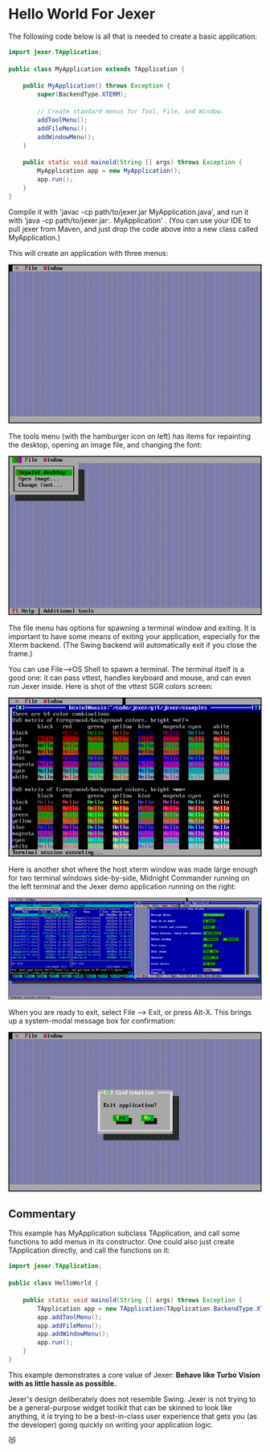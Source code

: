Hello World For Jexer
=====================

The following code below is all that is needed to create a basic application:

```Java
import jexer.TApplication;

public class MyApplication extends TApplication {

    public MyApplication() throws Exception {
        super(BackendType.XTERM);

        // Create standard menus for Tool, File, and Window.
        addToolMenu();
        addFileMenu();
        addWindowMenu();
    }

    public static void mainold(String [] args) throws Exception {
        MyApplication app = new MyApplication();
        app.run();
    }
}
```

Compile it with 'javac -cp path/to/jexer.jar MyApplication.java', and run it with 'java -cp path/to/jexer.jar:. MyApplication' .  (You can use your IDE to pull jexer from Maven, and just drop the code above into a new class called MyApplication.)

This will create an application with three menus:

![hello_world_1](uploads/27d9bc85bed2467ef16fe791ed33639c/hello_world_1.png)

The tools menu (with the hamburger icon on left) has items for repainting the desktop, opening an image file, and changing the font:

![hello_world_2](uploads/7e9a3256a3d12e7fe2d2dfa6ff09a1c9/hello_world_2.png)

The file menu has options for spawning a terminal window and exiting.  It is important to have some means of exiting your application, especially for the Xterm backend.  (The Swing backend will automatically exit if you close the frame.)

You can use File-->OS Shell to spawn a terminal.  The terminal itself is a good one: it can pass vttest, handles keyboard and mouse, and can even run Jexer inside.  Here is shot of the vttest SGR colors screen:

![hello_world_5](uploads/18388519fab6fbbe6df8567c264fc57f/hello_world_5.png)

Here is another shot where the host xterm window was made large enough for two terminal windows side-by-side, Midnight Commander running on the left terminal and the Jexer demo application running on the right:

![hello_world_6](uploads/92364f5e4f95828cdc99dd0e722579f6/hello_world_6.png)

When you are ready to exit, select File --> Exit, or press Alt-X.  This brings up a system-modal message box for confirmation:

![hello_world_7](uploads/e26e201333c14a8f85016a618788141e/hello_world_7.png)

Commentary
----------

This example has MyApplication subclass TApplication, and call some functions to add menus in its constructor.  One could also just create TApplication directly, and call the functions on it:

```Java
import jexer.TApplication;

public class HelloWorld {

    public static void mainold(String [] args) throws Exception {
        TApplication app = new TApplication(TApplication.BackendType.XTERM);
        app.addToolMenu();
        app.addFileMenu();
        app.addWindowMenu();
        app.run();
    }
}
```

This example demonstrates a core value of Jexer:  **Behave like Turbo Vision with as little hassle as possible.**

Jexer's design deliberately does not resemble Swing.  Jexer is not trying to be a general-purpose widget toolkit that can be skinned to look like anything, it is trying to be a best-in-class user experience that gets you (as the developer) going quickly on writing your application logic.

😻